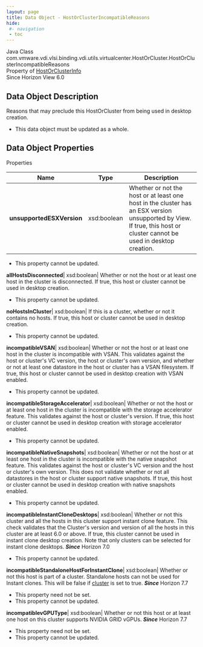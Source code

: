```yaml
---
layout: page
title: Data Object - HostOrClusterIncompatibleReasons
hide:
 #- navigation
 - toc
---
```






Java Class
    com.vmware.vdi.vlsi.binding.vdi.utils.virtualcenter.HostOrCluster.HostOrClusterIncompatibleReasons  
Property of
     [HostOrClusterInfo](vdi.utils.virtualcenter.HostOrCluster.HostOrClusterInfo.md#field_detail)  
Since 
    Horizon View 6.0

## Data Object Description 

Reasons that may preclude this HostOrCluster from being used in desktop creation. 

  * This data object must be updated as a whole.



## Data Object Properties

Properties

Name |  Type |  Description   
---|---|---  
**unsupportedESXVersion**|  xsd:boolean|  Whether or not the host or at least one host in the cluster has an ESX version unsupported by View. If true, this host or cluster cannot be used in desktop creation.   


* This property cannot be updated.

  
**allHostsDisconnected**|  xsd:boolean|  Whether or not the host or at least one host in the cluster is disconnected. If true, this host or cluster cannot be used in desktop creation.   


* This property cannot be updated.

  
**noHostsInCluster**|  xsd:boolean|  If this is a cluster, whether or not it contains no hosts. If true, this host or cluster cannot be used in desktop creation.   


* This property cannot be updated.

  
**incompatibleVSAN**|  xsd:boolean|  Whether or not the host or at least one host in the cluster is incompatible with VSAN. This validates against the host or cluster's VC version, the host or cluster's own version, and whether or not at least one datastore in the host or cluster has a VSAN filesystem. If true, this host or cluster cannot be used in desktop creation with VSAN enabled.   


* This property cannot be updated.

  
**incompatibleStorageAccelerator**|  xsd:boolean|  Whether or not the host or at least one host in the cluster is incompatible with the storage accelerator feature. This validates against the host or cluster's version. If true, this host or cluster cannot be used in desktop creation with storage accelerator enabled.   


* This property cannot be updated.

  
**incompatibleNativeSnapshots**|  xsd:boolean|  Whether or not the host or at least one host in the cluster is incompatible with the native snapshot feature. This validates against the host or cluster's VC version and the host or cluster's own version. This does not validate whether or not all datastores in the host or cluster support native snapshots. If true, this host or cluster cannot be used in desktop creation with native snapshots enabled.   


* This property cannot be updated.

  
**incompatibleInstantCloneDesktops**|  xsd:boolean|  Whether or not this cluster and all the hosts in this cluster support instant clone feature. This check validates that the Cluster's version and version of all the hosts in this cluster are at least 6.0 or above. If true, this cluster cannot be used in instant clone desktop creation. Note that only clusters can be selected for instant clone desktops.  **_Since_** Horizon 7.0  


* This property cannot be updated.

  
**incompatibleStandaloneHostForInstantClone**|  xsd:boolean|  Whether or not this host is part of a cluster. Standalone hosts can not be used for Instant clones. This will be false if [cluster](vdi.utils.virtualcenter.HostOrCluster.HostOrClusterInfo.md#cluster) is set to true.  **_Since_** Horizon 7.7  


* This property need not be set.
* This property cannot be updated.

  
**incompatiblevGPUType**|  xsd:boolean|  Whether or not this host or at least one host on this cluster supports NVIDIA GRID vGPUs.  **_Since_** Horizon 7.7  


* This property need not be set.
* This property cannot be updated.

  
  
  

  
  

